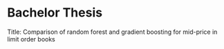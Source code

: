 # Bachelor Thesis
Title: Comparison of random forest and gradient boosting for mid-price in limit order books

